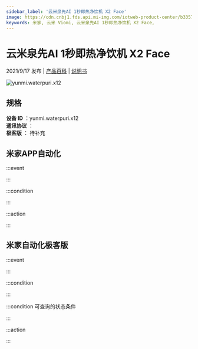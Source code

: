 ```yaml
---
sidebar_label: '云米泉先AI 1秒即热净饮机 X2 Face'
image: https://cdn.cnbj1.fds.api.mi-img.com/iotweb-product-center/b335734a27aac55533ed6b9f9db1f23b_1630055460264.png?GalaxyAccessKeyId=AKVGLQWBOVIRQ3XLEW&Expires=9223372036854775807&Signature=F98kZf2saZ44uHhdLixL6EJBKG8=
keywords: 米家, 云米 Viomi, 云米泉先AI 1秒即热净饮机 X2 Face, 
---
```

# 云米泉先AI 1秒即热净饮机 X2 Face

2021/9/17 发布 | [产品百科](https://home.mi.com/webapp/content/baike/product/index.html?model=yunmi.waterpuri.x12/) | [说明书](https://home.mi.com/views/introduction.html?model=yunmi.waterpuri.x12&region=cn)

![yunmi.waterpuri.x12](https://cdn.cnbj1.fds.api.mi-img.com/iotweb-product-center/b335734a27aac55533ed6b9f9db1f23b_1630055460264.png?GalaxyAccessKeyId=AKVGLQWBOVIRQ3XLEW&Expires=9223372036854775807&Signature=F98kZf2saZ44uHhdLixL6EJBKG8=)

## 规格  
> 
**设备 ID** ：yunmi.waterpuri.x12  
**通讯协议** ：  
**极客版**  ： 待补充 


## 米家APP自动化  

:::event  

:::

:::condition  

:::

:::action   

:::

## 米家自动化极客版  

:::event  

:::

:::condition  

:::

:::condition 可查询的状态条件  

:::

:::action  

:::

        
